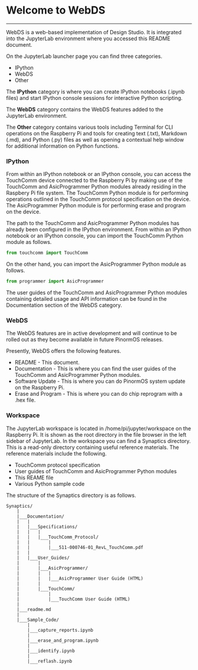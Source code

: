 # Welcome to WebDS

---

WebDS is a web-based implementation of Design Studio. It is integrated into the JupyterLab environment where you accessed this README document.

On the JupyterLab launcher page you can find three categories.
- IPython
- WebDS
- Other

The **IPython** category is where you can create IPython notebooks (.ipynb files) and start IPython console sessions for interactive Python scripting.

The **WebDS** category contains the WebDS features added to the JupyterLab environment.

The **Other** category contains various tools including Terminal for CLI operations on the Raspberry Pi and tools for creating text (.txt), Markdown (.md), and Python (.py) files as well as opening a contextual help window for additional information on Python functions.

### IPython

From within an IPython notebook or an IPython console, you can access the TouchComm device connected to the Raspberry Pi by making use of the TouchComm and AsicProgrammer Python modules already residing in the Raspbery Pi file system. The TouchComm Python module is for performing operations outlined in the TouchComm protocol specification on the device. The AsicProgrammer Python module is for performing erase and program on the device.

The path to the TouchComm and AsicProgrammer Python modules has already been configured in the IPython environment. From within an IPython notebook or an IPython console, you can import the TouchComm Python module as follows.
```python
from touchcomm import TouchComm
```
On the other hand, you can import the AsicProgrammer Python module as follows.
```python
from programmer import AsicProgrammer
```
The user guides of the TouchComm and AsicProgrammer Python modules containing detailed usage and API information can be found in the Documentation section of the WebDS category.

### WebDS

The WebDS features are in active development and will continue to be rolled out as they become available in future PinormOS releases.

Presently, WebDS offers the following features.
- README - This document.
- Documentation - This is where you can find the user guides of the TouchComm and AsicProgrammer Python modules.
- Software Update - This is where you can do PinormOS system update on the Raspberry Pi.
- Erase and Program - This is where you can do chip reprogram with a .hex file.

### Workspace

The JupyterLab workspace is located in /home/pi/jupyter/workspace on the Raspberry Pi. It is shown as the root directory in the file browser in the left sidebar of JupyterLab. In the workspace you can find a Synaptics directory. This is a read-only directory containing useful reference materials. The reference materials include the following.

- TouchComm protocol specification
- User guides of TouchComm and AsicProgrammer Python modules
- This REAME file
- Various Python sample code

The structure of the Synaptics directory is as follows.
```
Synaptics/
    |
    |___Documentation/
    |   |
    |   |___Specifications/
    |   |   |
    |   |   |___TouchComm_Protocol/
    |   |       |
    |   |       |___511-000746-01_RevL_TouchComm.pdf
    |   |
    |   |___User_Guides/
    |       |
    |       |___AsicProgrammer/
    |       |   |
    |       |   |___AsicProgrammer User Guide (HTML)
    |       |
    |       |___TouchComm/
    |           |
    |           |___TouchComm User Guide (HTML)
    |
    |___readme.md
    |
    |___Sample_Code/
        |
        |___capture_reports.ipynb
        |
        |___erase_and_program.ipynb
        |
        |___identify.ipynb
        |
        |___reflash.ipynb
```

